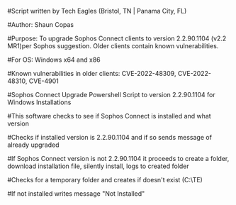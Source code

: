 #Script written by Tech Eagles (Bristol, TN | Panama City, FL)

#Author: Shaun Copas

#Purpose: To upgrade Sophos Connect clients to version 2.2.90.1104 (v2.2 MR1)per Sophos suggestion. Older clients contain known vulnerabilities.

#For OS: Windows x64 and x86

#Known vulnerabilities in older clients: CVE-2022-48309, CVE-2022-48310, CVE-4901

#Sophos Connect Upgrade Powershell Script to version 2.2.90.1104 for Windows Installations

#This software checks to see if Sophos Connect is installed and what version

#Checks if installed version is 2.2.90.1104 and if so sends message of already upgraded

#If Sophos Connect version is not 2.2.90.1104 it proceeds to create a folder, download installation file, silently install, logs to created folder

#Checks for a temporary folder and creates if doesn't exist (C:\TE)

#If not installed writes message "Not Installed"
